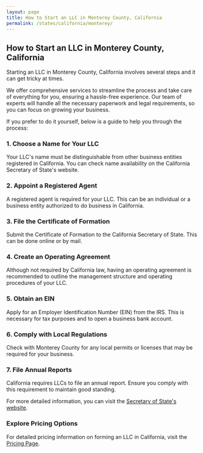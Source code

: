 ```yaml
---
layout: page
title: How to Start an LLC in Monterey County, California
permalink: /states/california/monterey/
---
```


<h2>How to Start an LLC in Monterey County, California</h2>

<p>Starting an LLC in Monterey County, California involves several steps and it can get tricky at times.</p>

<p>We offer comprehensive services to streamline the process and take care of everything for you, ensuring a hassle-free experience. Our team of experts will handle all the necessary paperwork and legal requirements, so you can focus on growing your business.</p>

<p>If you prefer to do it yourself, below is a guide to help you through the process:</p>

<h3>1. Choose a Name for Your LLC</h3>
<p>Your LLC's name must be distinguishable from other business entities registered in California. You can check name availability on the California Secretary of State's website.</p>

<h3>2. Appoint a Registered Agent</h3>
<p>A registered agent is required for your LLC. This can be an individual or a business entity authorized to do business in California.</p>

<h3>3. File the Certificate of Formation</h3>
<p>Submit the Certificate of Formation to the California Secretary of State. This can be done online or by mail.</p>

<h3>4. Create an Operating Agreement</h3>
<p>Although not required by California law, having an operating agreement is recommended to outline the management structure and operating procedures of your LLC.</p>

<h3>5. Obtain an EIN</h3>
<p>Apply for an Employer Identification Number (EIN) from the IRS. This is necessary for tax purposes and to open a business bank account.</p>

<h3>6. Comply with Local Regulations</h3>
<p>Check with Monterey County for any local permits or licenses that may be required for your business.</p>

<h3>7. File Annual Reports</h3>
<p>California requires LLCs to file an annual report. Ensure you comply with this requirement to maintain good standing.</p>

<p>For more detailed information, you can visit the <a href="https://www.sos.california.gov/">Secretary of State's website</a>.</p>

<h3>Explore Pricing Options</h3>
<p>For detailed pricing information on forming an LLC in California, visit the <a href="{ '/new-pricing/' | relative_url }">Pricing Page</a>.</p>
